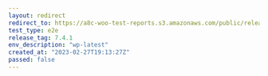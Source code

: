 ```yaml
---
layout: redirect
redirect_to: https://a8c-woo-test-reports.s3.amazonaws.com/public/release/7.4.1/wp-latest/e2e/index.html
test_type: e2e
release_tag: 7.4.1
env_description: "wp-latest"
created_at: "2023-02-27T19:13:27Z"
passed: false
---
```

